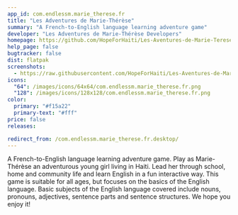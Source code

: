 ```yaml
---
app_id: com.endlessm.marie_therese.fr
title: "Les Adventures de Marie-Thérèse"
summary: "A French-to-English language learning adventure game"
developer: "Les Adventures de Marie-Thérèse Developers"
homepage: https://github.com/HopeForHaiti/Les-Aventures-de-Marie-Terese
help_page: false
bugtracker: false
dist: flatpak
screenshots:
  - https://raw.githubusercontent.com/HopeForHaiti/Les-Aventures-de-Marie-Terese/master/Screens/1.png
icons:
  "64": /images/icons/64x64/com.endlessm.marie_therese.fr.png
  "128": /images/icons/128x128/com.endlessm.marie_therese.fr.png
color:
  primary: "#f15a22"
  primary-text: "#fff"
price: false
releases:

redirect_from: /com.endlessm.marie_therese.fr.desktop/
---
```


<p>A French-to-English language learning adventure game. Play as Marie-Thérèse an adventurous young girl living in Haiti. Lead her through school, home and community life and learn English in a fun interactive way. This game is suitable for all ages, but focuses on the basics of the English language. Basic subjects of the English language covered include nouns, pronouns, adjectives, sentence parts and sentence structures. We hope you enjoy it!</p>